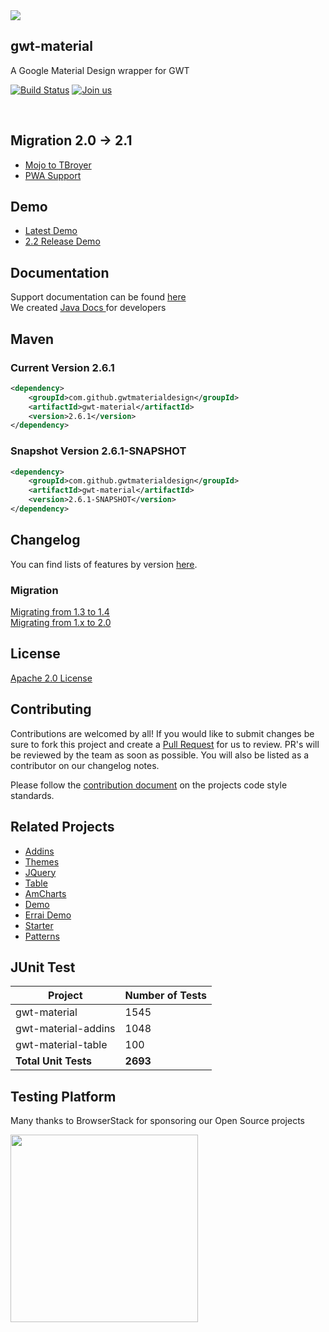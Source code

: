 <img src="https://avatars2.githubusercontent.com/u/11755403?s=100&v=4" />
<h2>gwt-material</h2>
<p>A Google Material Design wrapper for GWT</p>

[![Build Status](https://travis-ci.org/GwtMaterialDesign/gwt-material.svg?branch=master)](https://travis-ci.org/GwtMaterialDesign/gwt-material) [![Join us](https://img.shields.io/badge/slack-channel-purple)](https://gmd-project.slack.com)

<br/>

## Migration 2.0 -> 2.1
- [Mojo to TBroyer](https://github.com/GwtMaterialDesign/gwt-material/wiki/Migrating-from-Mojo-GWT-Maven-Plugin-to-TBroyer)
- [PWA Support](https://github.com/GwtMaterialDesign/gwt-material/wiki/PWA-:-Service-Worker-Automation)

## Demo
* [Latest Demo](https://gwtmaterialdesign.github.io/gmd-core-demo/)
* [2.2 Release Demo](https://gwtmaterialdesign.github.io/gmd-core-demo/)

## Documentation
Support documentation can be found [here](https://github.com/GwtMaterialDesign/gwt-material/wiki) <br/>
We created <a href="http://gwtmaterialdesign.github.io/gwt-material-demo/apidocs" > Java Docs </a> for developers


## Maven
### Current Version 2.6.1
```xml
<dependency>
    <groupId>com.github.gwtmaterialdesign</groupId>
    <artifactId>gwt-material</artifactId>
    <version>2.6.1</version>
</dependency>
```
### Snapshot Version 2.6.1-SNAPSHOT
```xml
<dependency>
    <groupId>com.github.gwtmaterialdesign</groupId>
    <artifactId>gwt-material</artifactId>
    <version>2.6.1-SNAPSHOT</version>
</dependency>
```

## Changelog
You can find lists of features by version <a href="https://github.com/GwtMaterialDesign/gwt-material/wiki/Changelog">here</a>.

### Migration
[Migrating from 1.3 to 1.4](https://github.com/GwtMaterialDesign/gwt-material/wiki/Migrating-from-1.3-to-1.4) <br/>
[Migrating from 1.x to 2.0](https://github.com/GwtMaterialDesign/gwt-material/wiki/2.0-API-Changes)

## License
[Apache 2.0 License](https://github.com/GwtMaterialDesign/gwt-material/blob/master/LICENSE)

## Contributing
Contributions are welcomed by all! If you would like to submit changes be sure to fork this project and create a [Pull Request](https://yangsu.github.io/pull-request-tutorial/) for us to review. PR's will be reviewed by the team as soon as possible. You will also be listed as a contributor on our changelog notes.

Please follow the [contribution document](https://github.com/GwtMaterialDesign/gwt-material/wiki/Contributing) on the projects code style standards.

## Related Projects
<ul>
 <li><a href="https://github.com/GwtMaterialDesign/gwt-material-addins" >Addins</a></li>
 <li><a href="https://github.com/GwtMaterialDesign/gwt-material-themes" >Themes</a></li>
 <li><a href="https://github.com/GwtMaterialDesign/gwt-material-jquery" >JQuery</a></li>
 <li><a href="https://github.com/GwtMaterialDesign/gwt-material-table" >Table</a></li>
 <li><a href="https://github.com/GwtMaterialDesign/gwt-material-amcharts" >AmCharts</a></li>
 <li><a href="https://github.com/GwtMaterialDesign/gwt-material-demo" >Demo</a></li>
 <li><a href="https://github.com/GwtMaterialDesign/gwt-material-demo-errai" >Errai Demo</a></li>
 <li><a href="https://github.com/GwtMaterialDesign/gwt-material-template" >Starter</a></li>
 <li><a href="https://github.com/GwtMaterialDesign/gwt-material-patterns" >Patterns</a></li>
</ul>

## JUnit Test

| Project | Number of Tests |
| --- | --- | 
| gwt-material | 1545 |
| gwt-material-addins | 1048 |
| gwt-material-table | 100 |
| **Total Unit Tests** | **2693** |

## Testing Platform
<p>Many thanks to BrowserStack for sponsoring our Open Source projects</p>
<a href="https://www.browserstack.com/" target="_blank">
<img width="300px" src="https://www.browserstack.com/images/layout/browserstack-logo-600x315.png"/>
</a>
